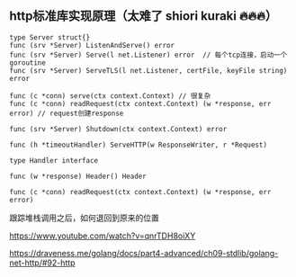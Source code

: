 

## http标准库实现原理（太难了 shiori kuraki  🔥🔥🔥）

```golang
type Server struct{}
func (srv *Server) ListenAndServe() error
func (srv *Server) Serve(l net.Listener) error  // 每个tcp连接，启动一个goroutine
func (srv *Server) ServeTLS(l net.Listener, certFile, keyFile string) error

func (c *conn) serve(ctx context.Context) // 很复杂
func (c *conn) readRequest(ctx context.Context) (w *response, err error) // request创建response

func (srv *Server) Shutdown(ctx context.Context) error

func (h *timeoutHandler) ServeHTTP(w ResponseWriter, r *Request)

type Handler interface

func (w *response) Header() Header

func (c *conn) readRequest(ctx context.Context) (w *response, err error)
```

跟踪堆栈调用之后，如何退回到原来的位置


https://www.youtube.com/watch?v=qnrTDH8oiXY


https://draveness.me/golang/docs/part4-advanced/ch09-stdlib/golang-net-http/#92-http

